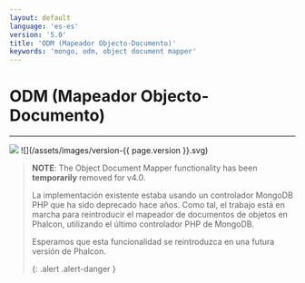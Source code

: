 ```yaml
---
layout: default
language: 'es-es'
version: '5.0'
title: 'ODM (Mapeador Objecto-Documento)'
keywords: 'mongo, odm, object document mapper'
---
```


# ODM (Mapeador Objecto-Documento)
- - -
![](/assets/images/document-status-under-review-red.svg) ![](/assets/images/version-{{ page.version }}.svg)

> **NOTE**: The Object Document Mapper functionality has been **temporarily** removed for v4.0.
> 
> La implementación existente estaba usando un controlador MongoDB PHP que ha sido deprecado hace años. Como tal, el trabajo está en marcha para reintroducir el mapeador de documentos de objetos en Phalcon, utilizando el último controlador PHP de MongoDB.
> 
> Esperamos que esta funcionalidad se reintroduzca en una futura versión de Phalcon. 
> 
> {: .alert .alert-danger }
